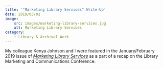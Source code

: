 ```yaml
---
title: '"Marketing Library Services" Write-Up'
date: 2019/03/01
image:
    src: images/marketing-library-services.jpg
    alt: Marketing Library Services
category:
    - Library & Archival Work
---
```


My colleague Kenya Johnson and I were featured in the January/February 2019 issue of _[Marketing Library Services](http://www.infotoday.com/mls/)_ as a part of a recap on the Library Marketing and Communications Conference.
